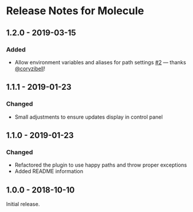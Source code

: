 # Release Notes for Molecule

## 1.2.0 - 2019-03-15

### Added
- Allow environment variables and aliases for path settings [#2](https://github.com/trendyminds/molecule/pull/2) — thanks [@coryzibell](https://github.com/coryzibell)!

## 1.1.1 - 2019-01-23

### Changed
- Small adjustments to ensure updates display in control panel

## 1.1.0 - 2019-01-23

### Changed
- Refactored the plugin to use happy paths and throw proper exceptions
- Added README information

## 1.0.0 - 2018-10-10

Initial release.
